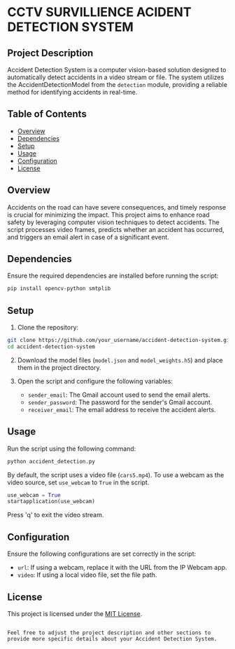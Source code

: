 
# CCTV SURVILLIENCE  ACIDENT DETECTION SYSTEM

## Project Description

Accident Detection System is a computer vision-based solution designed to automatically detect accidents in a video stream or file. The system utilizes the AccidentDetectionModel from the `detection` module, providing a reliable method for identifying accidents in real-time.

## Table of Contents
- [Overview](#overview)
- [Dependencies](#dependencies)
- [Setup](#setup)
- [Usage](#usage)
- [Configuration](#configuration)
- [License](#license)

## Overview

Accidents on the road can have severe consequences, and timely response is crucial for minimizing the impact.
This project aims to enhance road safety by leveraging computer vision techniques to detect accidents.
The script processes video frames, predicts whether an accident has occurred, and triggers an email alert in case of a significant event.

## Dependencies

Ensure the required dependencies are installed before running the script:

```bash
pip install opencv-python smtplib
```

## Setup

1. Clone the repository:

```bash
git clone https://github.com/your_username/accident-detection-system.git
cd accident-detection-system
```

2. Download the model files (`model.json` and `model_weights.h5`) and place them in the project directory.

3. Open the script and configure the following variables:

   - `sender_email`: The Gmail account used to send the email alerts.
   - `sender_password`: The password for the sender's Gmail account.
   - `receiver_email`: The email address to receive the accident alerts.

## Usage

Run the script using the following command:

```bash
python accident_detection.py
```

By default, the script uses a video file (`cars5.mp4`). To use a webcam as the video source, set `use_webcam` to `True` in the script.

```python
use_webcam = True
startapplication(use_webcam)
```

Press 'q' to exit the video stream.

## Configuration

Ensure the following configurations are set correctly in the script:

- `url`: If using a webcam, replace it with the URL from the IP Webcam app.
- `video`: If using a local video file, set the file path.

## License

This project is licensed under the [MIT License](LICENSE).
```

Feel free to adjust the project description and other sections to provide more specific details about your Accident Detection System.
